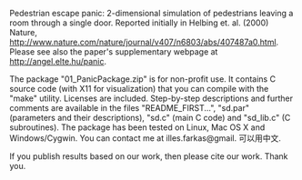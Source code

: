 Pedestrian escape panic: 2-dimensional simulation of pedestrians leaving a room through a single door. Reported initially in Helbing et. al. (2000) Nature, http://www.nature.com/nature/journal/v407/n6803/abs/407487a0.html. Please see also the paper's supplementary webpage at http://angel.elte.hu/panic.

The package "01_PanicPackage.zip" is for non-profit use. It contains C source code (with X11 for visualization) that you can compile with the "make" utility. Licenses are included. Step-by-step descriptions and further comments are available in the files "README_FIRST...", "sd.par" (parameters and their descriptions), "sd.c" (main C code) and "sd_lib.c" (C subroutines). The package has been tested on Linux, Mac OS X and Windows/Cygwin. You can contact me at illes.farkas@gmail. 可以用中文. 

If you publish results based on our work, then please cite our work. Thank you.
